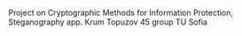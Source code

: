 Project on Cryptographic Methods for Information Protection, Steganography app. Krum Topuzov 45 group TU Sofia
